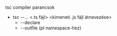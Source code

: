 tsc compiler parancsok

* tsc --... <.ts fájl> <kimeneti .js fájl átnevezése>
    * --declare
    * --outfile (pl namespace-hez)